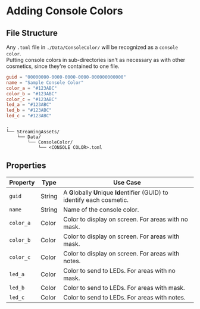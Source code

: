 # Adding Console Colors

## File Structure

Any `.toml` file in `./Data/ConsoleColor/` will be recognized as a `console color`.  
Putting console colors in sub-directories isn't as necessary as with other cosmetics, since they're contained to one file.

```toml
guid = "00000000-0000-0000-0000-000000000000"
name = "Sample Console Color"
color_a = "#123ABC"
color_b = "#123ABC"
color_c = "#123ABC"
led_a = "#123ABC"
led_b = "#123ABC"
led_c = "#123ABC"
```

```file tree
.
└── StreamingAssets/
    └── Data/
        └── ConsoleColor/
            └── <CONSOLE COLOR>.toml
```

## Properties

| Property  | Type   | Use Case                                                                   |
|-----------|--------|----------------------------------------------------------------------------|
| `guid`    | String | A **G**lobally **U**nique **Id**entifier (GUID) to identify each cosmetic. |
| `name`    | String | Name of the console color.                                                 |
| `color_a` | Color  | Color to display on screen. For areas with no mask.                        |
| `color_b` | Color  | Color to display on screen. For areas with mask.                           |
| `color_c` | Color  | Color to display on screen. For areas with notes.                          |
| `led_a`   | Color  | Color to send to LEDs. For areas with no mask.                             |
| `led_b`   | Color  | Color to send to LEDs. For areas with mask.                                |
| `led_c`   | Color  | Color to send to LEDs. For areas with notes.                               |